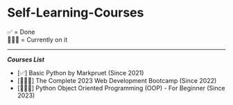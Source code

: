 ﻿# Self-Learning-Courses
 
 ✅ = Done<br>
 🏃🏻‍♂️ = Currently on it
 <hr>
 
 ***Courses List***
- [✅] Basic Python by Markpruet (Since 2021)
- [🏃🏻‍♂️] The Complete 2023 Web Development Bootcamp (Since 2022)
- [🏃🏻‍♂️] Python Object Oriented Programming (OOP) - For Beginner (Since 2023)
